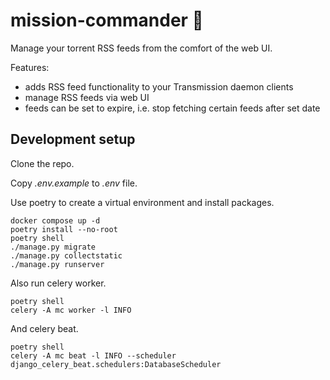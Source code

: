 # mission-commander :rocket:

Manage your torrent RSS feeds from the comfort of the web UI.

Features:

- adds RSS feed functionality to your Transmission daemon clients
- manage RSS feeds via web UI
- feeds can be set to expire, i.e. stop fetching certain feeds after set date

## Development setup

Clone the repo.

Copy _.env.example_ to _.env_ file.

Use poetry to create a virtual environment and install packages.

```shell
docker compose up -d
poetry install --no-root
poetry shell
./manage.py migrate
./manage.py collectstatic
./manage.py runserver
```

Also run celery worker.

```shell
poetry shell
celery -A mc worker -l INFO
```

And celery beat.

```shell
poetry shell
celery -A mc beat -l INFO --scheduler django_celery_beat.schedulers:DatabaseScheduler
```
